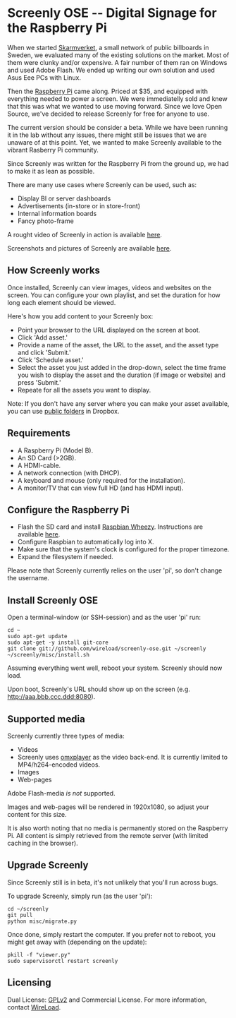 # Screenly OSE -- Digital Signage for the Raspberry Pi

When we started [Skarmverket](http://skarmverket.se), a small network of public billboards in Sweden, we evaluated many of the existing solutions on the market. Most of them were clunky and/or expensive. A fair number of them ran on Windows and used Adobe Flash. We ended up writing our own solution and used Asus Eee PCs with Linux. 

Then the [Raspberry Pi](http://www.raspberrypi.org/) came along. Priced at $35, and equipped with everything needed to power a screen. We were immediatelly sold and knew that this was what we wanted to use moving forward. Since we love Open Source, we've decided to release Screenly for free for anyone to use. 

The current version should be consider a beta. While we have been running it in the lab without any issues, there might still be issues that we are unaware of at this point. Yet, we wanted to make Screenly available to the vibrant Rasberry Pi community.

Since Screenly was written for the Raspberry Pi from the ground up, we had to make it as lean as possible. 

There are many use cases where Screenly can be used, such as:

 * Display BI or server dashboards
 * Advertisements (in-store or in store-front)
 * Internal information boards
 * Fancy photo-frame

A rought video of Screenly in action is available [here](http://www.youtube.com/watch?v=yjDjEfhspxk).

Screenshots and pictures of Screenly are available [here](https://picasaweb.google.com/102112347693505491575/Screenly01?authkey=Gv1sRgCNa2qp-j5vWUGQ).

## How Screenly works

Once installed, Screenly can view images, videos and websites on the screen. You can configure your own playlist, and set the duration for how long each element should be viewed.

Here's how you add content to your Screenly box:

 * Point your browser to the URL displayed on the screen at boot.
 * Click 'Add asset.'
  * Provide a name of the asset, the URL to the asset, and the asset type and click 'Submit.'
 * Click 'Schedule asset.'
  * Select the asset you just added in the drop-down, select the time frame you wish to display the asset and the duration (if image or website) and press 'Submit.'
 * Repeate for all the assets you want to display.

Note: If you don't have any server where you can make your asset available, you can use [public folders](https://www.dropbox.com/help/16/en) in Dropbox. 

## Requirements

 * A Raspberry Pi (Model B).
 * An SD Card (>2GB).
 * A HDMI-cable.
 * A network connection (with DHCP).
 * A keyboard and mouse (only required for the installation).
 * A monitor/TV that can view full HD (and has HDMI input).

## Configure the Raspberry Pi

 * Flash the SD card and install [Raspbian Wheezy](http://www.raspberrypi.org/downloads). Instructions are available [here](http://elinux.org/RPi_Easy_SD_Card_Setup).
 * Configure Raspbian to automatically log into X.
 * Make sure that the system's clock is configured for the proper timezone.
 * Expand the filesystem if needed. 

Please note that Screenly currently relies on the user 'pi', so don't change the username.

## Install Screenly OSE
 
Open a terminal-window (or SSH-session) and as the user 'pi' run:

    cd ~
    sudo apt-get update
    sudo apt-get -y install git-core
    git clone git://github.com/wireload/screenly-ose.git ~/screenly
    ~/screenly/misc/install.sh

Assuming everything went well, reboot your system. Screenly should now load. 

Upon boot, Screenly's URL should show up on the screen (e.g. http://aaa.bbb.ccc.ddd:8080).

## Supported media

Screenly currently three types of media:

 * Videos
  * Screenly uses [omxplayer](https://github.com/huceke/omxplayer/) as the video back-end. It is currently limited to MP4/h264-encoded videos.
 * Images
 * Web-pages

Adobe Flash-media *is not* supported. 

Images and web-pages will be rendered in 1920x1080, so adjust your content for this size. 

It is also worth noting that no media is permanently stored on the Raspberry Pi. All content is simply retrieved from the remote server (with limited caching in the browser).

## Upgrade Screenly

Since Screenly still is in beta, it's not unlikely that you'll run across bugs.

To upgrade Screenly, simply run (as the user 'pi'):

    cd ~/screenly
    git pull
    python misc/migrate.py

Once done, simply restart the computer. If you prefer not to reboot, you might get away with (depending on the update):

    pkill -f "viewer.py"
    sudo supervisorctl restart screenly
    
## Licensing

Dual License: [GPLv2](http://www.gnu.org/licenses/gpl-2.0.html) and Commercial License. For more information, contact [WireLoad](http://wireload.net/company/). 
